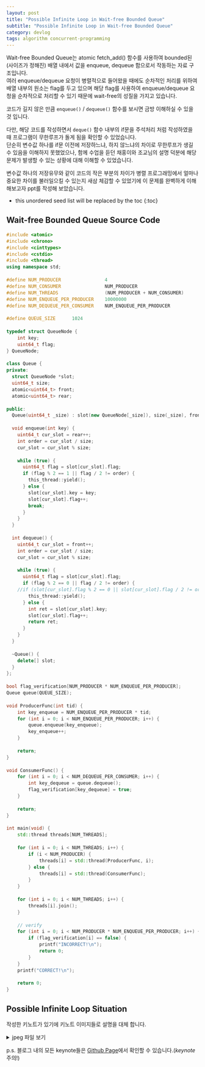 ```yaml
---
layout: post
title: "Possible Infinite Loop in Wait-free Bounded Queue"
subtitle: "Possible Infinite Loop in Wait-free Bounded Queue"
category: devlog
tags: algorithm concurrent-programming
---
```


Wait-free Bounded Queue는 atomic fetch_add() 함수를 사용하여 bounded된(사이즈가 정해진) 배열 내에서 값을 enqueue, dequeue 함으로서 작동하는 자료 구조입니다.<br>여러 enqueue/dequeue 요청이 병렬적으로 들어왔을 때에도 순차적인 처리를 위하여 배열 내부의 원소는 flag를 두고 있으며 해당 flag를 사용하여 enqueue/dequeue 요청을 순차적으로 처리할 수 있기 때문에 wait-free의 성질을 가지고 있습니다.

<!--more-->

코드가 길지 않은 만큼 `enqueue()` / `dequeue()` 함수를 보시면 금방 이해하실 수 있을 것 입니다.

다만, 해당 코드를 작성하면서 `deque()` 함수 내부의 if문을 주석처리 처럼 작성하였을 때 프로그램이 무한루프가 돌게 됨을 확인할 수 있었습니다.<br>단순히 변수값 하나를 if문 이전에 저장하느냐, 하지 않느냐의 차이로 무한루프가 생길 수 있음을 이해하지 못했었으나, 함께 수업을 듣던 채홍이와 조교님의 설명 덕분에 해당 문제가 발생할 수 있는 상황에 대해 이해할 수 있었습니다.<br>

변수값 하나의 저장유무와 같이 코드의 작은 부분의 차이가 병렬 프로그래밍에서 얼마나 중요한 차이를 불러일으킬 수 있는지 새삼 체감할 수 있었기에 이 문제를 완벽하게 이해해보고자 ppt를 작성해 보았습니다.

* this unordered seed list will be replaced by the toc
{:toc}

## Wait-free Bounded Queue Source Code

```c++
#include <atomic>
#include <chrono>
#include <cinttypes>
#include <cstdio>
#include <thread>
using namespace std;

#define NUM_PRODUCER                4
#define NUM_CONSUMER                NUM_PRODUCER
#define NUM_THREADS                 (NUM_PRODUCER + NUM_CONSUMER)
#define NUM_ENQUEUE_PER_PRODUCER    10000000
#define NUM_DEQUEUE_PER_CONSUMER    NUM_ENQUEUE_PER_PRODUCER

#define QUEUE_SIZE      1024

typedef struct QueueNode {
    int key;
    uint64_t flag;
} QueueNode;

class Queue {
private:
  struct QueueNode *slot;
  uint64_t size;
  atomic<uint64_t> front;
  atomic<uint64_t> rear;

public:
  Queue(uint64_t _size) : slot(new QueueNode[_size]), size(_size), front(0), rear(0) {}

  void enqueue(int key) {
    uint64_t cur_slot = rear++;
    int order = cur_slot / size;
    cur_slot = cur_slot % size;

    while (true) {
      uint64_t flag = slot[cur_slot].flag;
      if (flag % 2 == 1 || flag / 2 != order) {
        this_thread::yield();
      } else {
        slot[cur_slot].key = key;
        slot[cur_slot].flag++;
        break;
      }
    }
  }

  int dequeue() {
    uint64_t cur_slot = front++;
    int order = cur_slot / size;
    cur_slot = cur_slot % size;

    while (true) {
      uint64_t flag = slot[cur_slot].flag;
      if (flag % 2 == 0 || flag / 2 != order) {
    //if (slot[cur_slot].flag % 2 == 0 || slot[cur_slot].flag / 2 != order) {
        this_thread::yield();
      } else {
        int ret = slot[cur_slot].key;
        slot[cur_slot].flag++;
        return ret;
      }
    }
  }

  ~Queue() {
    delete[] slot;
  }
};

bool flag_verification[NUM_PRODUCER * NUM_ENQUEUE_PER_PRODUCER];
Queue queue(QUEUE_SIZE);

void ProducerFunc(int tid) {
    int key_enqueue = NUM_ENQUEUE_PER_PRODUCER * tid;
    for (int i = 0; i < NUM_ENQUEUE_PER_PRODUCER; i++) {
        queue.enqueue(key_enqueue);
        key_enqueue++;
    }

    return;
}

void ConsumerFunc() {
    for (int i = 0; i < NUM_DEQUEUE_PER_CONSUMER; i++) {
        int key_dequeue = queue.dequeue();
        flag_verification[key_dequeue] = true;
    }

    return;
}

int main(void) {
    std::thread threads[NUM_THREADS];

    for (int i = 0; i < NUM_THREADS; i++) {
        if (i < NUM_PRODUCER) {
            threads[i] = std::thread(ProducerFunc, i);
        } else {
            threads[i] = std::thread(ConsumerFunc);
        }
    }

    for (int i = 0; i < NUM_THREADS; i++) {
        threads[i].join();
    }

    // verify
    for (int i = 0; i < NUM_PRODUCER * NUM_ENQUEUE_PER_PRODUCER; i++) {
        if (flag_verification[i] == false) {
            printf("INCORRECT!\n");
            return 0;
        }
    }
    printf("CORRECT!\n");

    return 0;
}

```

## Possible Infinite Loop Situation

작성한 키노트가 있기에 키노트 이미지들로 설명을 대체 합니다.

<script async class="speakerdeck-embed" data-id="7166cbf528644bdc8fb3e52ee9b81ef6" data-ratio="1.33333333333333" src="//speakerdeck.com/assets/embed.js"></script>

<details>
<summary>jpeg 파일 보기</summary>
<div markdown="1">

![note-1](/assets/img/wait-free-queue/001.jpeg)

![note-2](/assets/img/wait-free-queue/002.jpeg)

![note-3](/assets/img/wait-free-queue/003.jpeg)

![note-4](/assets/img/wait-free-queue/004.jpeg)

![note-5](/assets/img/wait-free-queue/005.jpeg)

![note-6](/assets/img/wait-free-queue/006.jpeg)

![note-7](/assets/img/wait-free-queue/007.jpeg)

![note-8](/assets/img/wait-free-queue/008.jpeg)

</div>
</details>

p.s. 블로그 내의 모든 keynote들은 [Github Page]에서 확인할 수 있습니다.(*keynote* 주의!)

[Github Page]: https://github.com/LazyRen/LazyRen.github.io/tree/master/assets/presentation
